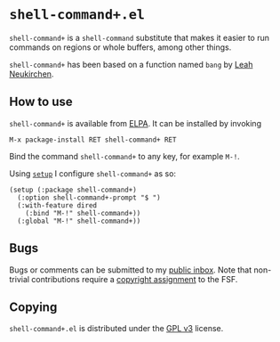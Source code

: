 `shell-command+.el`
===================

`shell-command+` is a `shell-command` substitute that makes it easier
to run commands on regions or whole buffers, among other things.

`shell-command+` has been based on a function named `bang` by [Leah
Neukirchen][leah].

How to use
----------

`shell-command+` is available from [ELPA]. It can be installed by
invoking

	M-x package-install RET shell-command+ RET

Bind the command `shell-command+` to any key, for example `M-!`.

Using [`setup`][setup] I configure `shell-command+` as so:

~~~elisp
(setup (:package shell-command+)
  (:option shell-command+-prompt "$ ")
  (:with-feature dired
    (:bind "M-!" shell-command+))
  (:global "M-!" shell-command+))
~~~

Bugs
----

Bugs or comments can be submitted to my [public inbox][mail].  Note
that non-trivial contributions require a [copyright assignment][ca] to
the FSF.

Copying
-------

`shell-command+.el` is distributed under the [GPL v3][gpl3] license.

[leah]: http://leahneukirchen.org/dotfiles/.emacs
[ELPA]: http://elpa.gnu.org/packages/shell-command+.html
[mail]: https://lists.sr.ht/~zge/public-inbox
[setup]: http://elpa.gnu.org/packages/setup.html
[ca]: https://www.gnu.org/software/emacs/manual/html_node/emacs/Copyright-Assignment.html#Copyright-Assignment
[gpl3]: https://www.gnu.org/licenses/gpl-3.0.en.html

